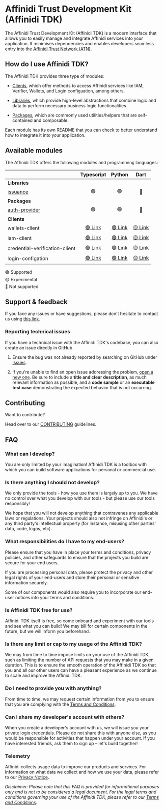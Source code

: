 # Affinidi Trust Development Kit (Affinidi TDK)

The Affinidi Trust Development Kit (Affinidi TDK) is a modern interface that allows you to easily manage and integrate Affinidi services into your application. It minimises dependencies and enables developers seamless entry into the [Affinidi Trust Network (ATN)](https://www.affinidi.com/get-started).

## How do I use Affinidi TDK?

The Affinidi TDK provides three type of modules:

- [Clients](clients), which offer methods to access Affinidi services like IAM, Verifier, Wallets, and Login configuation, among others.

- [Libraries](libs), which provide high-level abstractions that combine logic and data to perform necessary business logic functionalities.

- [Packages](packages), which are commonly used utilities/helpers that are self-contained and composable.

Each module has its own README that you can check to better understand how to integrate it into your application.

## Available modules

The Affinidi TDK offers the following modules and programming languages:

|                                                   |                     Typescript                     |                     Python                     |                     Dart                     |
| ------------------------------------------------- | :------------------------------------------------: | :--------------------------------------------: | :------------------------------------------: |
| **Libraries**                                     |
| [issuance](libs/issuance/README.md)               |                         🟢                         |                       🟢                       |                      🔴                      |
| **Packages**                                      |
| [auth-provider](packages/auth-provider/README.md) |                         🟢                         |                       🟢                       |                      🔴                      |
| **Clients**                                       |
| wallets-client                                        | [🟢 Link](clients/typescript/wallets-client/README.md) | [🟢 Link](clients/python/wallets_client/README.md) | [🟡 Link](clients/dart/wallets-client/README.md) |
| iam-client                                        | [🟢 Link](clients/typescript/iam-client/README.md) | [🟢 Link](clients/python/iam_client/README.md) | [🟡 Link](clients/dart/iam_client/README.md) |
| credential-verification-client                                        | [🟢 Link](clients/typescript/credential-verification-client/README.md) | [🟢 Link](clients/python/credential_verification_client/README.md) | [🟡 Link](clients/dart/credential_verification_client/README.md) |
| login-configation                                        | [🟢 Link](clients/typescript/login-configuration/README.md) | [🟢 Link](clients/python/login_configuration/README.md) | [🟡 Link](clients/dart/login_configuration/README.md) |

🟢 Supported<br>
🟡 Experimental<br>
🔴 Not supported

## Support & feedback

If you face any issues or have suggestions, please don't hesitate to contact us using [this link](https://share.hsforms.com/1i-4HKZRXSsmENzXtPdIG4g8oa2v).

### Reporting technical issues

If you have a technical issue with the Affinidi TDK's codebase, you can also create an issue directly in GitHub.

1. Ensure the bug was not already reported by searching on GitHub under
   [Issues](https://github.com/affinidi/affinidi-tdk/issues).

2. If you're unable to find an open issue addressing the problem,
   [open a new one](https://github.com/affinidi/affinidi-tdk/issues/new).
   Be sure to include a **title and clear description**, as much relevant information as possible,
   and a **code sample** or an **executable test case** demonstrating the expected behavior that is not occurring.

## Contributing

Want to contribute?

Head over to our [CONTRIBUTING](CONTRIBUTING.md) guidelines.

## FAQ

### What can I develop?

You are only limited by your imagination! Affinidi TDK is a toolbox with which you can build software applications for personal or commercial use.

### Is there anything I should not develop?

We only provide the tools - how you use them is largely up to you. We have no control over what you develop with our tools - but please use our tools responsibly!

We hope that you will not develop anything that contravenes any applicable laws or regulations. Your projects should also not infringe on Affinidi's or any third party's intellectual property (for instance, misusing other parties' data, code, logos, etc).

### What responsibilities do I have to my end-users?

Please ensure that you have in place your terms and conditions, privacy policies, and other safeguards to ensure that the projects you build are secure for your end users.

If you are processing personal data, please protect the privacy and other legal rights of your end-users and store their personal or sensitive information securely.

Some of our components would also require you to incorporate our end-user notices into your terms and conditions.

### Is Affinidi TDK free for use?

Affinidi TDK itself is free, so come onboard and experiment with our tools and see what you can build! We may bill for certain components in the future, but we will inform you beforehand.

### Is there any limit or cap to my usage of the Affinidi TDK?

We may from time to time impose limits on your use of the Affinidi TDK, such as limiting the number of API requests that you may make in a given duration. This is to ensure the smooth operation of the Affinidi TDK so that you and all our other users can have a pleasant experience as we continue to scale and improve the Affinidi TDK.

### Do I need to provide you with anything?

From time to time, we may request certain information from you to ensure that you are complying with the [Terms and Conditions](https://www.affinidi.com/terms-conditions).

### Can I share my developer's account with others?

When you create a developer's account with us, we will issue you your private login credentials. Please do not share this with anyone else, as you would be responsible for activities that happen under your account. If you have interested friends, ask them to sign up – let's build together!

### Telemetry

Affinidi collects usage data to improve our products and services. For information on what data we collect and how we use your data, please refer to our [Privacy Notice](https://www.affinidi.com/privacy-notice).

_Disclaimer:
Please note that this FAQ is provided for informational purposes only and is not to be considered a legal document. For the legal terms and conditions governing your use of the Affinidi TDK, please refer to our [Terms and Conditions](https://www.affinidi.com/terms-conditions)._
